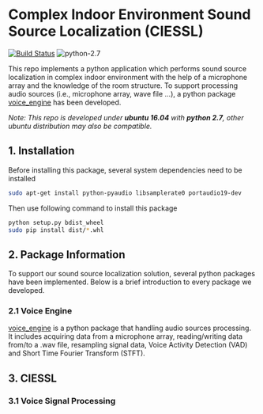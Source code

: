 # Complex Indoor Environment Sound Source Localization (CIESSL)

[![Build Status](https://travis-ci.com/TooSchoolForCool/CIESSL-py.svg?token=pTSTf8Kr3MZ8RE9G5srX&branch=master)](https://travis-ci.com/TooSchoolForCool/CIESSL-py) ![python-2.7](https://img.shields.io/badge/python-2.7-blue.svg)

This repo implements a python application which performs sound source localization in complex indoor environment with the help of a microphone array and the knowledge of the room structure. To support processing audio sources (i.e., microphone array, wave file ...), a python package [voice_engine](#21-voice-engine) has been developed.

*Note: This repo is developed under **ubuntu 16.04** with **python 2.7**, other ubuntu distribution may also be compatible.*

## 1. Installation

Before installing this package, several system dependencies need to be installed

```bash
sudo apt-get install python-pyaudio libsamplerate0 portaudio19-dev
```

Then use following command to install this package

```bash
python setup.py bdist_wheel
sudo pip install dist/*.whl
```

## 2. Package Information

To support our sound source localization solution, several python packages have been implemented. Below is a brief introduction to every package we developed. 

### 2.1 Voice Engine

[voice_engine](voice_engine) is a python package that handling audio sources processing. It includes acquiring data from a microphone array, reading/writing data from/to a .wav file, resampling signal data, Voice Activity Detection (VAD) and Short Time Fourier Transform (STFT).

## 3. CIESSL

### 3.1 Voice Signal Processing

